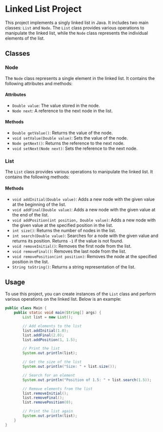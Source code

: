 # Linked List Project

This project implements a singly linked list in Java. It includes two main classes: `List` and `Node`. The `List` class provides various operations to manipulate the linked list, while the `Node` class represents the individual elements of the list.

## Classes

### Node

The `Node` class represents a single element in the linked list. It contains the following attributes and methods:

#### Attributes

- `Double value`: The value stored in the node.
- `Node next`: A reference to the next node in the list.

#### Methods

- `Double getValue()`: Returns the value of the node.
- `void setValue(Double value)`: Sets the value of the node.
- `Node getNext()`: Returns the reference to the next node.
- `void setNext(Node next)`: Sets the reference to the next node.

### List

The `List` class provides various operations to manipulate the linked list. It contains the following methods:

#### Methods

- `void addInitial(Double value)`: Adds a new node with the given value at the beginning of the list.
- `void addFinal(Double value)`: Adds a new node with the given value at the end of the list.
- `void addPosition(int position, Double value)`: Adds a new node with the given value at the specified position in the list.
- `int size()`: Returns the number of nodes in the list.
- `int search(Double value)`: Searches for a node with the given value and returns its position. Returns `-1` if the value is not found.
- `void removeInitial()`: Removes the first node from the list.
- `void removeFinal()`: Removes the last node from the list.
- `void removePosition(int position)`: Removes the node at the specified position in the list.
- `String toString()`: Returns a string representation of the list.

## Usage

To use this project, you can create instances of the `List` class and perform various operations on the linked list. Below is an example:

```java
public class Main {
    public static void main(String[] args) {
        List list = new List();

        // Add elements to the list
        list.addInitial(1.0);
        list.addFinal(2.0);
        list.addPosition(1, 1.5);

        // Print the list
        System.out.println(list);

        // Get the size of the list
        System.out.println("Size: " + list.size());

        // Search for an element
        System.out.println("Position of 1.5: " + list.search(1.5));

        // Remove elements from the list
        list.removeInitial();
        list.removeFinal();
        list.removePosition(0);

        // Print the list again
        System.out.println(list);
    }
}
